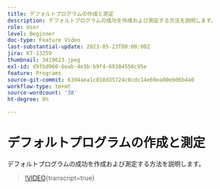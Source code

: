 ```yaml
---
title: デフォルトプログラムの作成と測定
description: デフォルトプログラムの成功を作成および測定する方法を説明します。
role: User
level: Beginner
doc-type: Feature Video
last-substantial-update: 2023-05-23T00:00:00Z
jira: KT-13259
thumbnail: 3419623.jpeg
exl-id: d9fbd960-6eab-4e3b-b9f4-69384556c95e
feature: Programs
source-git-commit: 63d4aea1c818d35724c0cdc14e69ea00eb06b4a0
workflow-type: tm+mt
source-wordcount: '38'
ht-degree: 0%

---
```



# デフォルトプログラムの作成と測定

デフォルトプログラムの成功を作成および測定する方法を説明します。

>[!VIDEO](https://video.tv.adobe.com/v/3419623/?learn=on){transcript=true}
